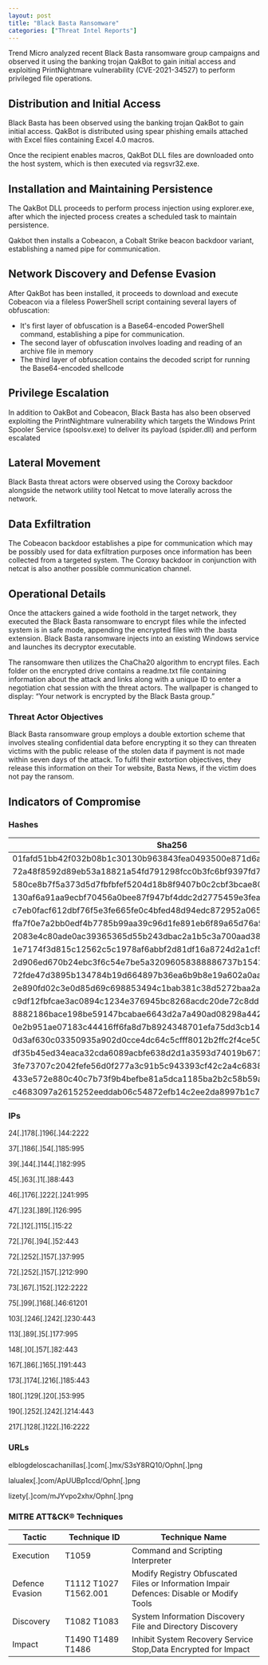 ```yaml
---
layout: post
title: "Black Basta Ransomware"
categories: ["Threat Intel Reports"]
---
```


Trend Micro analyzed recent Black Basta ransomware group campaigns and observed it using the banking trojan QakBot to gain initial access and exploiting PrintNightmare vulnerability (CVE-2021-34527) to perform privileged file operations.

## Distribution and Initial Access

Black Basta has been observed using the banking trojan QakBot to gain initial access. QakBot is distributed using spear phishing emails attached with Excel files containing Excel 4.0 macros.

Once the recipient enables macros, QakBot DLL files are downloaded onto the host system, which is then executed via regsvr32.exe.


## Installation and Maintaining Persistence

The QakBot DLL proceeds to perform process injection using explorer.exe, after which the injected process creates a scheduled task to maintain persistence.

Qakbot then installs a Cobeacon, a Cobalt Strike beacon backdoor variant, establishing a named pipe for communication.

## Network Discovery and Defense Evasion

After QakBot has been installed, it proceeds to download and execute Cobeacon via a fileless PowerShell script containing several layers of obfuscation:
- It's first layer of obfuscation is a Base64-encoded PowerShell command, establishing a pipe for communication.
- The second layer of obfuscation involves loading and reading of an archive file in memory
- The third layer of obfuscation contains the decoded script for running the Base64-encoded shellcode

## Privilege Escalation

In addition to OakBot and Cobeacon, Black Basta has also been observed exploiting the PrintNightmare vulnerability which targets the Windows Print Spooler Service (spoolsv.exe) to deliver its payload (spider.dll) and perform escalated

## Lateral Movement

Black Basta threat actors were observed using the Coroxy backdoor alongside the network utility tool Netcat to move laterally across the network.

## Data Exfiltration

The Cobeacon backdoor establishes a pipe for communication which may be possibly used for data exfiltration purposes once information has been collected from a targeted system.
The Coroxy backdoor in conjunction with netcat is also another possible communication channel.

## Operational Details

Once the attackers gained a wide foothold in the target network, they executed the Black Basta ransomware to encrypt files while the infected system is in safe mode, appending the encrypted files with the .basta extension. Black Basta ransomware injects into an existing Windows service and launches its decryptor executable.

The ransomware then utilizes the ChaCha20 algorithm to encrypt files. Each folder on the encrypted drive contains a readme.txt file containing information about the attack and links along with a unique ID to enter a negotiation chat session with the threat actors. The wallpaper is changed to display: “Your network is encrypted by the Black Basta group.”

### Threat Actor Objectives 
Black Basta ransomware group employs a double extortion scheme that involves stealing confidential data before encrypting it so they can threaten victims with the public release of the stolen data if payment is not made within seven days of the attack.
To fulfil their extortion objectives, they release this information on their Tor website, Basta News, if the victim does not pay the ransom.



## Indicators of Compromise
### Hashes

|Sha256                                                          | TrendMicro Detection Signature  |
|----------------------------------------------------------------|---------------------------------|
|01fafd51bb42f032b08b1c30130b963843fea0493500e871d6a6a87e555c7bac|Ransom.Win32.BLACKBASTA.YXCEP    |
|72a48f8592d89eb53a18821a54fd791298fcc0b3fc6bf9397fd71498527e7c0e|Trojan.X97M.QAKBOT.YXCFH         |
|580ce8b7f5a373d5d7fbfbfef5204d18b8f9407b0c2cbf3bcae808f4d642076a|Backdoor.Win32.COROXY.YACEKT     |
|130af6a91aa9ecbf70456a0bee87f947bf4ddc2d2775459e3feac563007e1aed|Trojan.Win64.QUAKNIGHTMARE.YACEJT|
|c7eb0facf612dbf76f5e3fe665fe0c4bfed48d94edc872952a065139720e3166|TrojanSpy.Win32.QAKBOT.YXCEEZ    |
|ffa7f0e7a2bb0edf4b7785b99aa39c96d1fe891eb6f89a65d76a57ff04ef17ab|TrojanSpy.Win32.QAKBOT.YACEJT    |
|2083e4c80ade0ac39365365d55b243dbac2a1b5c3a700aad383c110db073f2d9|TrojanSpy.Win32.QAKBOT.YACEJT    |
|1e7174f3d815c12562c5c1978af6abbf2d81df16a8724d2a1cf596065f3f15a2|TrojanSpy.Win32.QAKBOT.YACEJT    |
|2d906ed670b24ebc3f6c54e7be5a32096058388886737b1541d793ff5d134ccb|TrojanSpy.Win32.QAKBOT.YACEJT    |
|72fde47d3895b134784b19d664897b36ea6b9b8e19a602a0aaff5183c4ec7d24|TrojanSpy.Win32.QAKBOT.YACEJT    |
|2e890fd02c3e0d85d69c698853494c1bab381c38d5272baa2a3c2bc0387684c1|TrojanSpy.Win32.QAKBOT.YACEJT    |
|c9df12fbfcae3ac0894c1234e376945bc8268acdc20de72c8dd16bf1fab6bb70|Ransom.Win32.BLACKBASTA.YACEJ    |
|8882186bace198be59147bcabae6643d2a7a490ad08298a4428a8e64e24907ad|Ransom.Win32.BLACKBASTA.YACEJ    |
|0e2b951ae07183c44416ff6fa8d7b8924348701efa75dd3cb14c708537471d27|Ransom.Win32.BLACKBASTA.YACEJ    |
|0d3af630c03350935a902d0cce4dc64c5cfff8012b2ffc2f4ce5040fdec524ed|Ransom.Win32.BLACKBASTA.YACEJ    |
|df35b45ed34eaca32cda6089acbfe638d2d1a3593d74019b6717afed90dbd5f8|Ransom.Win32.BLACKBASTA.YACEJ    |
|3fe73707c2042fefe56d0f277a3c91b5c943393cf42c2a4c683867d6866116fc|Ransom.Win32.BLACKBASTA.YACEJ    |
|433e572e880c40c7b73f9b4befbe81a5dca1185ba2b2c58b59a5a10a501d4236|Ransom.Win32.BLACKBASTA.A.note   |
|c4683097a2615252eeddab06c54872efb14c2ee2da8997b1c73844e582081a79|PUA.Win32.Netcat.B               |

### IPs 

24[.]178[.]196[.]44:2222

37[.]186[.]54[.]185:995

39[.]44[.]144[.]182:995

45[.]63[.]1[.]88:443

46[.]176[.]222[.]241:995

47[.]23[.]89[.]126:995

72[.]12[.]115[.]15:22

72[.]76[.]94[.]52:443

72[.]252[.]157[.]37:995

72[.]252[.]157[.]212:990

73[.]67[.]152[.]122:2222

75[.]99[.]168[.]46:61201

103[.]246[.]242[.]230:443

113[.]89[.]5[.]177:995

148[.]0[.]57[.]82:443

167[.]86[.]165[.]191:443

173[.]174[.]216[.]185:443

180[.]129[.]20[.]53:995

190[.]252[.]242[.]214:443

217[.]128[.]122[.]16:2222

### URLs 

elblogdeloscachanillas[.]com[.]mx/S3sY8RQ10/Ophn[.]png 

lalualex[.]com/ApUUBp1ccd/Ophn[.]png 

lizety[.]com/mJYvpo2xhx/Ophn[.]png

### MITRE ATT&CK® Techniques

|Tactic                                   |Technique ID          |Technique Name                                                                          |
|-----------------------------------------|----------------------|----------------------------------------------------------------------------------------|
|Execution                                |T1059                 |Command and Scripting Interpreter                                                       |
|Defence Evasion                          |T1112 T1027 T1562.001 |Modify Registry Obfuscated Files or Information Impair Defences: Disable or Modify Tools|
|Discovery                                |T1082 T1083           |System Information Discovery File and Directory Discovery                               |
|Impact                                   |T1490 T1489 T1486     |Inhibit System Recovery Service Stop,Data Encrypted for Impact                          |